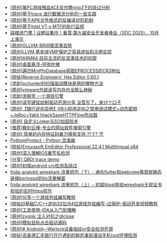+ [[原创]某PC游戏残血ACE反作弊ring3下的绕过分析](https://bbs.kanxue.com/thread-284667.htm)
+ [[原创]基于trace 进行数据流分析的一些实践](https://bbs.kanxue.com/thread-285243.htm)
+ [[原创]基于APK文件格式的反编译对抗机制](https://bbs.kanxue.com/thread-272045.htm)
+ [[原创]基于Intel VT-x MTF的执行监视](https://bbs.kanxue.com/thread-287146.htm)
+ [踩楼送门票 | 议题征集中！看雪·第九届安全开发者峰会（SDC 2025），10月上海见](https://bbs.kanxue.com/thread-285672.htm)
+ [[原创]OLLVM-BR间接混淆去除](https://bbs.kanxue.com/thread-287262.htm)
+ [[原创]LLVM 基本块VMP保护之简易虚拟机示例实现](https://bbs.kanxue.com/thread-287259.htm)
+ [[原创]ARM64 目前主流的反混淆技术的初窥](https://bbs.kanxue.com/thread-285567.htm)
+ [[原创]桌面悬浮-阿弥陀佛](https://bbs.kanxue.com/thread-287083.htm)
+ [[原创]遍历MmPfnDatabase获取EPROCESS的CR3地址](https://bbs.kanxue.com/thread-286598.htm)
+ [[转帖]Reverse Engineers' Hex Editor 0.60.1](https://bbs.kanxue.com/thread-278411.htm)
+ [[求助]pchunter的扫描驱动模块是用的哪种方法](https://bbs.kanxue.com/thread-287263.htm)
+ [[原创]vmware外部读写内存也没那么神秘](https://bbs.kanxue.com/thread-284956.htm)
+ [[求助]求脱壳,一个游戏引擎](https://bbs.kanxue.com/thread-287264.htm)
+ [[原创]读写键鼠绘制驱动开源分享 没雪币了，来讨个口子](https://bbs.kanxue.com/thread-286756.htm)
+ [[原创]【银行逆向百例】09小程序逆向之禁用调试模式+动态密钥+JsRpc+Yakit hijackSaveHTTPFlow热加载](https://bbs.kanxue.com/thread-287265.htm)
+ [[原创] 自定义Linker与SO加固技术](https://bbs.kanxue.com/thread-287254.htm)
+ [[推荐]极刻云搜-专业的网址软件搜索引擎](https://bbs.kanxue.com/thread-286629.htm)
+ [[原创] 简单的内存特征码暴力搜索支持 ?? F? ?F](https://bbs.kanxue.com/thread-284451.htm)
+ [PythomProtect - Python 混淆器](https://bbs.kanxue.com/thread-285032.htm)
+ [[转帖]Emurasoft EmEditor Professional 22.4.1 Multilingual x64](https://bbs.kanxue.com/thread-277358.htm)
+ [[原创]深入理解IOS重签名检测](https://bbs.kanxue.com/thread-287185.htm)
+ [[分享] QBDI trace demo](https://bbs.kanxue.com/thread-285857.htm)
+ [[原创]初探android crc检测及绕过](https://bbs.kanxue.com/thread-285790.htm)
+ [frida-analykit   wireshark 流量抓包（下）- 通杀flutter和webview等常规静态链接boringssl的tls流量解密](https://bbs.kanxue.com/thread-286620.htm)
+ [frida-analykit   wireshark 流量抓包（上）- 初探libssl体验wireshark无视证书校验的实时https抓包](https://bbs.kanxue.com/thread-286510.htm)
+ [[原创]分享一个游戏外挂编写教程](https://bbs.kanxue.com/thread-286912.htm)
+ [[转帖]0基础C/C++逆向32位/64位游戏外挂编写-过保护-驱动开发视频教程](https://bbs.kanxue.com/thread-286955.htm)
+ [[原创]工具使用-IDA从入门到理解](https://bbs.kanxue.com/thread-266021.htm)
+ [[原创]zygisk 注入对抗之dlclose](https://bbs.kanxue.com/thread-286801.htm)
+ [[原创]模拟鼠标点击驱动源码](https://bbs.kanxue.com/thread-286960.htm)
+ [[原创]# Android—Warlock设备指纹or安全检测开源](https://bbs.kanxue.com/thread-287255.htm)
+ [[转帖]去香港汇丰银行开户遇到的尴尬事到漫谈手机root环境检测](https://bbs.kanxue.com/thread-285754.htm)
